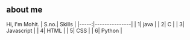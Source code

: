 ## about me

Hi, I'm Mohit.
| S.no.|   Skills      |
|-----:|---------------|
|     1|   java        |
|     2|   C           |
|     3|   Javascript  |
|     4|   HTML        |
|     5|   CSS         |
|     6|   Python      |
